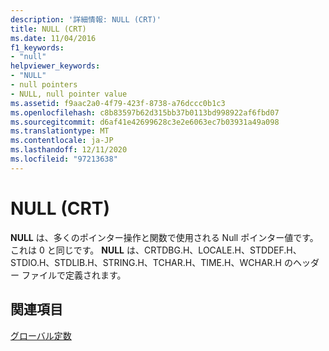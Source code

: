 ```yaml
---
description: '詳細情報: NULL (CRT)'
title: NULL (CRT)
ms.date: 11/04/2016
f1_keywords:
- "null"
helpviewer_keywords:
- "NULL"
- null pointers
- NULL, null pointer value
ms.assetid: f9aac2a0-4f79-423f-8738-a76dccc0b1c3
ms.openlocfilehash: c8b83597b62d315bb37b0113bd998922af6fbd07
ms.sourcegitcommit: d6af41e42699628c3e2e6063ec7b03931a49a098
ms.translationtype: MT
ms.contentlocale: ja-JP
ms.lasthandoff: 12/11/2020
ms.locfileid: "97213638"
---
```

# <a name="null-crt"></a>NULL (CRT)

**NULL** は、多くのポインター操作と関数で使用される Null ポインター値です。 これは 0 と同じです。 **NULL** は、CRTDBG.H、LOCALE.H、STDDEF.H、STDIO.H、STDLIB.H、STRING.H、TCHAR.H、TIME.H、WCHAR.H のヘッダー ファイルで定義されます。

## <a name="see-also"></a>関連項目

[グローバル定数](../c-runtime-library/global-constants.md)
